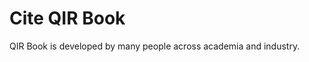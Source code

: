 # Cite QIR Book

QIR Book is developed by many people across academia and industry.

```{bibliography}
```